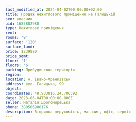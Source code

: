 ```yaml
---
last_modified_at: 2024-04-02T00:00:00+02:00
title: Продаж нежитлового приміщення на Галицькій
seo: власник
uid: 1685882980
type: Нежитлове приміщення
rent:
rooms: '8'
surface: '120'
surface_land:
price: $239880
price_sqmt:
floor: '1'
floors: '6'
parking: Прибудинкова територія
region:
location: м. Івано-Франківськ
address: вул. Галицька, 99
object:
coordinates: 48.933816,24.706392
date: 2023-06-04T00:00:00.000Z
seller: Наталія Дрогомирецька
phone: 380506900176
description: Вторинна нерухомість, магазин, офіс, сервіс
---
```

